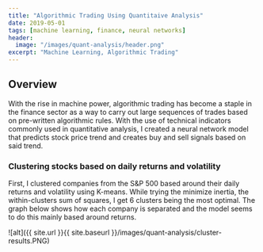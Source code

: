 ```yaml
---
title: "Algorithmic Trading Using Quantitaive Analysis"
date: 2019-05-01
tags: [machine learning, finance, neural networks]
header:
  image: "/images/quant-analysis/header.png"
excerpt: "Machine Learning, Algorithmic Trading"
---
```

## Overview

With the rise in machine power, algorithmic trading has become a staple in the finance sector as a way to carry out large sequences of trades based on pre-written algorithmic rules.
With the use of technical indicators commonly used in quantitative analysis, I created a neural network model that predicts stock price trend and creates buy and sell signals
based on said trend.

### Clustering stocks based on daily returns and volatility

First, I clustered companies from the S&P 500 based around their daily returns and volatility using K-means. While trying the minimize inertia, the within-clusters sum of squares, I get
6 clusters being the most optimal. The graph below shows how each company is separated and the model seems to do this mainly based around returns.

![alt]({{ site.url }}{{ site.baseurl }}/images/quant-analysis/cluster-results.PNG)
